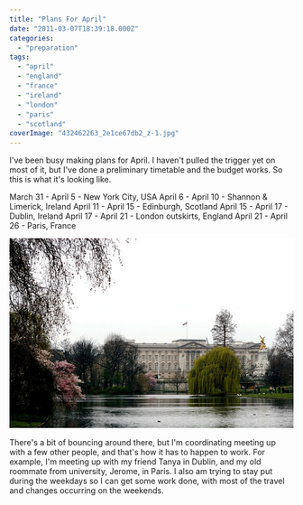 ```yaml
---
title: "Plans For April"
date: "2011-03-07T18:39:18.000Z"
categories: 
  - "preparation"
tags: 
  - "april"
  - "england"
  - "france"
  - "ireland"
  - "london"
  - "paris"
  - "scotland"
coverImage: "432462263_2e1ce67db2_z-1.jpg"
---
```


I've been busy making plans for April. I haven't pulled the trigger yet on most of it, but I've done a preliminary timetable and the budget works. So this is what it's looking like.

March 31 - April 5 - New York City, USA April 6 - April 10 - Shannon & Limerick, Ireland April 11 - April 15 - Edinburgh, Scotland April 15 - April 17 - Dublin, Ireland April 17 - April 21 - London outskirts, England April 21 - April 26 - Paris, France

[![](images/432462263_2e1ce67db2_z-1.jpg "432462263_2e1ce67db2_z-1")](http://www.migratorynerd.com/wordpress/wp-content/uploads/2011/03/432462263_2e1ce67db2_z-1.jpg)

There's a bit of bouncing around there, but I'm coordinating meeting up with a few other people, and that's how it has to happen to work. For example, I'm meeting up with my friend Tanya in Dublin, and my old roommate from university, Jerome, in Paris. I also am trying to stay put during the weekdays so I can get some work done, with most of the travel and changes occurring on the weekends.
